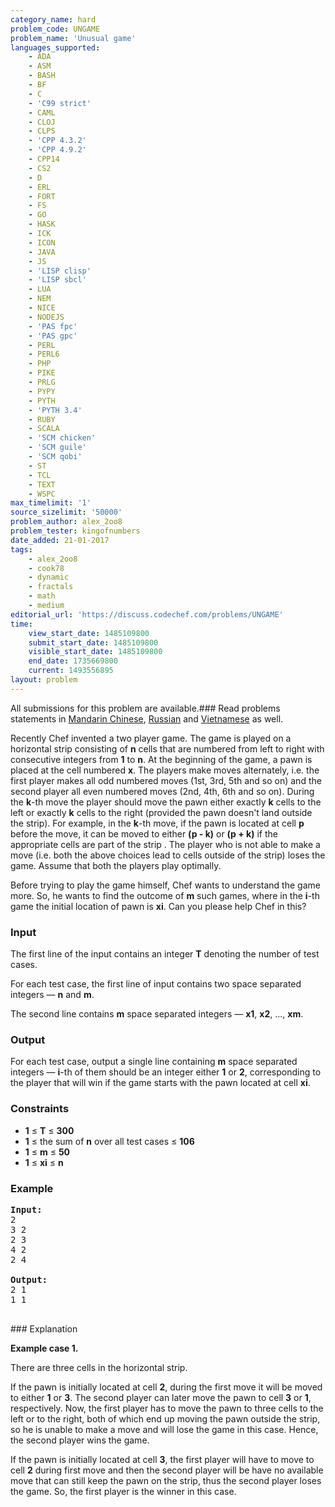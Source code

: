 ```yaml
---
category_name: hard
problem_code: UNGAME
problem_name: 'Unusual game'
languages_supported:
    - ADA
    - ASM
    - BASH
    - BF
    - C
    - 'C99 strict'
    - CAML
    - CLOJ
    - CLPS
    - 'CPP 4.3.2'
    - 'CPP 4.9.2'
    - CPP14
    - CS2
    - D
    - ERL
    - FORT
    - FS
    - GO
    - HASK
    - ICK
    - ICON
    - JAVA
    - JS
    - 'LISP clisp'
    - 'LISP sbcl'
    - LUA
    - NEM
    - NICE
    - NODEJS
    - 'PAS fpc'
    - 'PAS gpc'
    - PERL
    - PERL6
    - PHP
    - PIKE
    - PRLG
    - PYPY
    - PYTH
    - 'PYTH 3.4'
    - RUBY
    - SCALA
    - 'SCM chicken'
    - 'SCM guile'
    - 'SCM qobi'
    - ST
    - TCL
    - TEXT
    - WSPC
max_timelimit: '1'
source_sizelimit: '50000'
problem_author: alex_2oo8
problem_tester: kingofnumbers
date_added: 21-01-2017
tags:
    - alex_2oo8
    - cook78
    - dynamic
    - fractals
    - math
    - medium
editorial_url: 'https://discuss.codechef.com/problems/UNGAME'
time:
    view_start_date: 1485109800
    submit_start_date: 1485109800
    visible_start_date: 1485109800
    end_date: 1735669800
    current: 1493556895
layout: problem
---
```

All submissions for this problem are available.###  Read problems statements in [Mandarin Chinese](http://www.codechef.com/download/translated/COOK78/mandarin/UNGAME.pdf), [Russian](http://www.codechef.com/download/translated/COOK78/russian/UNGAME.pdf) and [Vietnamese](http://www.codechef.com/download/translated/COOK78/vietnamese/UNGAME.pdf) as well.

Recently Chef invented a two player game. The game is played on a horizontal strip consisting of **n** cells that are numbered from left to right with consecutive integers from **1** to **n**. At the beginning of the game, a pawn is placed at the cell numbered **x**. The players make moves alternately, i.e. the first player makes all odd numbered moves (1st, 3rd, 5th and so on) and the second player all even numbered moves (2nd, 4th, 6th and so on). During the **k**-th move the player should move the pawn either exactly **k** cells to the left or exactly **k** cells to the right (provided the pawn doesn't land outside the strip). For example, in the **k**-th move, if the pawn is located at cell **p** before the move, it can be moved to either **(p - k)** or **(p + k)** if the appropriate cells are part of the strip . The player who is not able to make a move (i.e. both the above choices lead to cells outside of the strip) loses the game. Assume that both the players play optimally.

Before trying to play the game himself, Chef wants to understand the game more. So, he wants to find the outcome of **m** such games, where in the **i**-th game the initial location of pawn is **xi**. Can you please help Chef in this?

### Input

The first line of the input contains an integer **T** denoting the number of test cases.

For each test case, the first line of input contains two space separated integers ― **n** and **m**.

The second line contains **m** space separated integers ― **x1**, **x2**, ..., **xm**.

### Output

For each test case, output a single line containing **m** space separated integers ― **i**-th of them should be an integer either **1** or **2**, corresponding to the player that will win if the game starts with the pawn located at cell **xi**.

### Constraints

- **1** ≤ **T** ≤ **300**
- **1** ≤ the sum of **n** over all test cases ≤ **106**
- **1** ≤ **m** ≤ **50**
- **1** ≤ **xi** ≤ **n**

### Example

<pre><b>Input:</b>
2
3 2
2 3
4 2
2 4

<b>Output:</b>
2 1
1 1

</pre>### Explanation
**Example case 1.**

There are three cells in the horizontal strip.

If the pawn is initially located at cell **2**, during the first move it will be moved to either **1** or **3**. The second player can later move the pawn to cell **3** or **1**, respectively. Now, the first player has to move the pawn to three cells to the left or to the right, both of which end up moving the pawn outside the strip, so he is unable to make a move and will lose the game in this case. Hence, the second player wins the game.

If the pawn is initially located at cell **3**, the first player will have to move to cell **2** during first move and then the second player will be have no available move that can still keep the pawn on the strip, thus the second player loses the game. So, the first player is the winner in this case.
